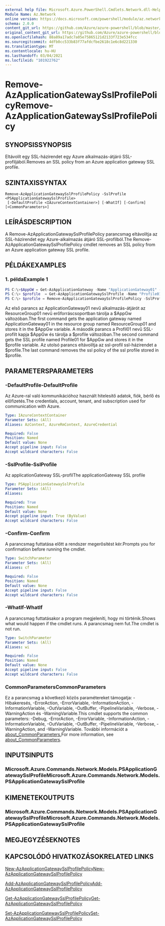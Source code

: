 ```yaml
---
external help file: Microsoft.Azure.PowerShell.Cmdlets.Network.dll-Help.xml
Module Name: Az.Network
online version: https://docs.microsoft.com/powershell/module/az.network/remove-azapplicationgatewaysslprofilepolicy
schema: 2.0.0
content_git_url: https://github.com/Azure/azure-powershell/blob/master/src/Network/Network/help/Remove-AzApplicationGatewaySslProfilePolicy.md
original_content_git_url: https://github.com/Azure/azure-powershell/blob/master/src/Network/Network/help/Remove-AzApplicationGatewaySslProfilePolicy.md
ms.openlocfilehash: 88a89a17adc7a05e75865121d2133f723e534fcc
ms.sourcegitcommit: 4dfb0cc533b83f77afdcfbe2618c1e6c8d221330
ms.translationtype: MT
ms.contentlocale: hu-HU
ms.lasthandoff: 03/04/2021
ms.locfileid: "101922762"
---
```

# <span data-ttu-id="60eb5-101">Remove-AzApplicationGatewaySslProfilePolicy</span><span class="sxs-lookup"><span data-stu-id="60eb5-101">Remove-AzApplicationGatewaySslProfilePolicy</span></span>

## <span data-ttu-id="60eb5-102">SYNOPSIS</span><span class="sxs-lookup"><span data-stu-id="60eb5-102">SYNOPSIS</span></span>
<span data-ttu-id="60eb5-103">Eltávolít egy SSL-házirendet egy Azure alkalmazás-átjáró SSL-profiljából.</span><span class="sxs-lookup"><span data-stu-id="60eb5-103">Removes an SSL policy from an Azure application gateway SSL profile.</span></span>

## <span data-ttu-id="60eb5-104">SZINTAXIS</span><span class="sxs-lookup"><span data-stu-id="60eb5-104">SYNTAX</span></span>

```
Remove-AzApplicationGatewaySslProfilePolicy -SslProfile <PSApplicationGatewaySslProfile>
 [-DefaultProfile <IAzureContextContainer>] [-WhatIf] [-Confirm] [<CommonParameters>]
```

## <span data-ttu-id="60eb5-105">LEÍRÁS</span><span class="sxs-lookup"><span data-stu-id="60eb5-105">DESCRIPTION</span></span>
<span data-ttu-id="60eb5-106">A Remove-AzApplicationGatewaySslProfilePolicy parancsmag eltávolítja az SSL-házirendet egy Azure-alkalmazás átjáró SSL-profilból.</span><span class="sxs-lookup"><span data-stu-id="60eb5-106">The Remove-AzApplicationGatewaySslProfilePolicy cmdlet removes an SSL policy from an Azure application gateway SSL profile.</span></span>

## <span data-ttu-id="60eb5-107">PÉLDÁK</span><span class="sxs-lookup"><span data-stu-id="60eb5-107">EXAMPLES</span></span>

### <span data-ttu-id="60eb5-108">1. példa</span><span class="sxs-lookup"><span data-stu-id="60eb5-108">Example 1</span></span>
```powershell
PS C:\>$AppGW = Get-AzApplicationGateway -Name "ApplicationGateway01" -ResourceGroupName "ResourceGroup01"
PS C:\> $profile  = Get-AzApplicationGatewaySslProfile -Name "Profile01" -ApplicationGateway $AppGw
PS C:\> $profile = Remove-AzApplicationGatewaySslProfilePolicy -SslProfile $profile
```

<span data-ttu-id="60eb5-109">Az első parancs az ApplicationGateway01 nevű alkalmazás-átjárót az ResourceGroup01 nevű erőforráscsoportban tárolja a $AppGw változóban.</span><span class="sxs-lookup"><span data-stu-id="60eb5-109">The first command gets the application gateway named ApplicationGateway01 in the resource group named ResourceGroup01 and stores it in the $AppGw variable.</span></span> <span data-ttu-id="60eb5-110">A második parancs a Profil01 nevű SSL-profilt kapja $AppGw és tárolja a $profile változóban.</span><span class="sxs-lookup"><span data-stu-id="60eb5-110">The second command gets the SSL profile named Profile01 for $AppGw and stores it in the $profile variable.</span></span> <span data-ttu-id="60eb5-111">Az utolsó parancs eltávolítja az ssl-profil ssl-házirendet a $profile.</span><span class="sxs-lookup"><span data-stu-id="60eb5-111">The last command removes the ssl policy of the ssl profile stored in $profile.</span></span>

## <span data-ttu-id="60eb5-112">PARAMETERS</span><span class="sxs-lookup"><span data-stu-id="60eb5-112">PARAMETERS</span></span>

### <span data-ttu-id="60eb5-113">-DefaultProfile</span><span class="sxs-lookup"><span data-stu-id="60eb5-113">-DefaultProfile</span></span>
<span data-ttu-id="60eb5-114">Az Azure-ral való kommunikációhoz használt hitelesítő adatok, fiók, bérlő és előfizetés.</span><span class="sxs-lookup"><span data-stu-id="60eb5-114">The credentials, account, tenant, and subscription used for communication with Azure.</span></span>

```yaml
Type: IAzureContextContainer
Parameter Sets: (All)
Aliases: AzContext, AzureRmContext, AzureCredential

Required: False
Position: Named
Default value: None
Accept pipeline input: False
Accept wildcard characters: False
```

### <span data-ttu-id="60eb5-115">-SslProfile</span><span class="sxs-lookup"><span data-stu-id="60eb5-115">-SslProfile</span></span>
<span data-ttu-id="60eb5-116">Az applicationGateway SSL-profil</span><span class="sxs-lookup"><span data-stu-id="60eb5-116">The applicationGateway SSL profile</span></span>

```yaml
Type: PSApplicationGatewaySslProfile
Parameter Sets: (All)
Aliases:

Required: True
Position: Named
Default value: None
Accept pipeline input: True (ByValue)
Accept wildcard characters: False
```

### <span data-ttu-id="60eb5-117">-Confirm</span><span class="sxs-lookup"><span data-stu-id="60eb5-117">-Confirm</span></span>
<span data-ttu-id="60eb5-118">A parancsmag futtatása előtt a rendszer megerősítést kér.</span><span class="sxs-lookup"><span data-stu-id="60eb5-118">Prompts you for confirmation before running the cmdlet.</span></span>

```yaml
Type: SwitchParameter
Parameter Sets: (All)
Aliases: cf

Required: False
Position: Named
Default value: None
Accept pipeline input: False
Accept wildcard characters: False
```

### <span data-ttu-id="60eb5-119">-WhatIf</span><span class="sxs-lookup"><span data-stu-id="60eb5-119">-WhatIf</span></span>
<span data-ttu-id="60eb5-120">A parancsmag futtatásakor a program megjeleníti, hogy mi történik.</span><span class="sxs-lookup"><span data-stu-id="60eb5-120">Shows what would happen if the cmdlet runs.</span></span>
<span data-ttu-id="60eb5-121">A parancsmag nem fut.</span><span class="sxs-lookup"><span data-stu-id="60eb5-121">The cmdlet is not run.</span></span>

```yaml
Type: SwitchParameter
Parameter Sets: (All)
Aliases: wi

Required: False
Position: Named
Default value: None
Accept pipeline input: False
Accept wildcard characters: False
```

### <span data-ttu-id="60eb5-122">CommonParameters</span><span class="sxs-lookup"><span data-stu-id="60eb5-122">CommonParameters</span></span>
<span data-ttu-id="60eb5-123">Ez a parancsmag a következő közös paramétereket támogatja: -Hibakeresés, -ErrorAction, -ErrorVariable, -InformationAction, -InformationVariable, -OutVariable, -OutBuffer, -PipelineVariable, -Verbose, -WarningAction és -WarningVariable.</span><span class="sxs-lookup"><span data-stu-id="60eb5-123">This cmdlet supports the common parameters: -Debug, -ErrorAction, -ErrorVariable, -InformationAction, -InformationVariable, -OutVariable, -OutBuffer, -PipelineVariable, -Verbose, -WarningAction, and -WarningVariable.</span></span> <span data-ttu-id="60eb5-124">További információt a [about_CommonParameters.](http://go.microsoft.com/fwlink/?LinkID=113216)</span><span class="sxs-lookup"><span data-stu-id="60eb5-124">For more information, see [about_CommonParameters](http://go.microsoft.com/fwlink/?LinkID=113216).</span></span>

## <span data-ttu-id="60eb5-125">INPUTS</span><span class="sxs-lookup"><span data-stu-id="60eb5-125">INPUTS</span></span>

### <span data-ttu-id="60eb5-126">Microsoft.Azure.Commands.Network.Models.PSApplicationGatewaySslProfile</span><span class="sxs-lookup"><span data-stu-id="60eb5-126">Microsoft.Azure.Commands.Network.Models.PSApplicationGatewaySslProfile</span></span>

## <span data-ttu-id="60eb5-127">KIMENETEK</span><span class="sxs-lookup"><span data-stu-id="60eb5-127">OUTPUTS</span></span>

### <span data-ttu-id="60eb5-128">Microsoft.Azure.Commands.Network.Models.PSApplicationGatewaySslProfile</span><span class="sxs-lookup"><span data-stu-id="60eb5-128">Microsoft.Azure.Commands.Network.Models.PSApplicationGatewaySslProfile</span></span>

## <span data-ttu-id="60eb5-129">MEGJEGYZÉSEK</span><span class="sxs-lookup"><span data-stu-id="60eb5-129">NOTES</span></span>

## <span data-ttu-id="60eb5-130">KAPCSOLÓDÓ HIVATKOZÁSOK</span><span class="sxs-lookup"><span data-stu-id="60eb5-130">RELATED LINKS</span></span>

[<span data-ttu-id="60eb5-131">New-AzApplicationGatewaySslProfilePolicy</span><span class="sxs-lookup"><span data-stu-id="60eb5-131">New-AzApplicationGatewaySslProfilePolicy</span></span>](./New-AzApplicationGatewaySslProfilePolicy.md)

[<span data-ttu-id="60eb5-132">Add-AzApplicationGatewaySslProfilePolicy</span><span class="sxs-lookup"><span data-stu-id="60eb5-132">Add-AzApplicationGatewaySslProfilePolicy</span></span>](./Add-AzApplicationGatewaySslProfilePolicy.md)

[<span data-ttu-id="60eb5-133">Get-AzApplicationGatewaySslProfilePolicy</span><span class="sxs-lookup"><span data-stu-id="60eb5-133">Get-AzApplicationGatewaySslProfilePolicy</span></span>](./Get-AzApplicationGatewaySslProfilePolicy.md)

[<span data-ttu-id="60eb5-134">Set-AzApplicationGatewaySslProfilePolicy</span><span class="sxs-lookup"><span data-stu-id="60eb5-134">Set-AzApplicationGatewaySslProfilePolicy</span></span>](./Set-AzApplicationGatewaySslProfilePolicy.md)